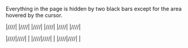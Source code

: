 Everything in the page is hidden by two black bars except for the area hovered by the cursor.

|////|    |////|
|////|    |////|
|////|    |////|

|////|////|    |
|////|////|    |
|////|////|    |